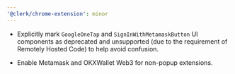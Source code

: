 ```yaml
---
'@clerk/chrome-extension': minor
---
```


- Explicitly mark `GoogleOneTap` and `SignInWithMetamaskButton` UI components as deprecated and unsupported (due to the requirement of Remotely Hosted Code) to help avoid confusion.

- Enable Metamask and OKXWallet Web3 for non-popup extensions.
